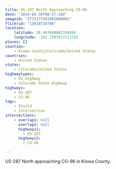 ```yaml
---
title: US-287 North Approaching CO-96
date: "2014-03-30T08:57:19Z"
imageid: "3772377561965880002"
flickrid: "13918734706"
location:
    latitude: 38.467608882358846
    longitude: -102.7307617112732
places: []
counties:
    - Kiowa County|Colorado|United States
countries:
    - United States
states:
    - Colorado|United States
highwaytypes:
    - US Highway
    - Colorado State Highway
highways:
    - US-287
    - CO-96
tags:
    - Shield
    - Intersection
intersections:
    - overlap1: null
      overlap2: null
      highways1:
        - US-287
      highways2:
        - CO-96

---
```

US-287 North approaching CO-96 in Kiowa County.
